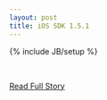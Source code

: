 ```yaml
---
layout: post
title: iOS SDK 1.5.1
---
```

{% include JB/setup %}<p><br />
<p><a href="http://quickblox.com/blog/2013/03/ios-sdk-1-5-1/">Read Full Story</a></p>
